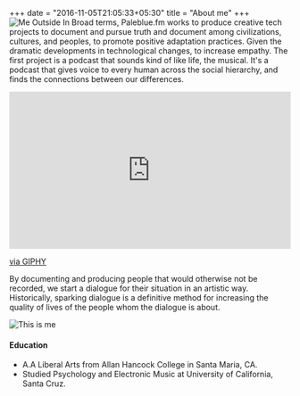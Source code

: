 +++
date = "2016-11-05T21:05:33+05:30"
title = "About me"
+++
<img src="/img/mic1.gif" alt="Me Outside">
In Broad terms, Paleblue.fm works to produce creative tech projects to document and pursue truth and document among civilizations, cultures, and peoples, to promote positive adaptation practices. Given the dramatic developments in technological changes, to increase empathy. The first project is a podcast that sounds kind of like life, the musical. It's a podcast that gives voice to every human across the social hierarchy, and finds the connections between our differences.

<div style="width:100%;height:0;padding-bottom:56%;position:relative;"><iframe src="https://giphy.com/embed/JTc14YVoETKc2s9Pai" width="100%" height="100%" style="position:absolute" frameBorder="0" class="giphy-embed" allowFullScreen></iframe></div><p><a href="https://giphy.com/gifs/JTc14YVoETKc2s9Pai">via GIPHY</a></p>

<div>By documenting and producing people that would otherwise not be recorded, we start a dialogue for their situation in an artistic way. Historically, sparking dialogue is a definitive method for increasing the quality of lives of the people whom the dialogue is about.</div>

![This is me][1]


#### Education

* A.A Liberal Arts from Allan Hancock College in Santa Maria, CA.
* Studied Psychology and Electronic Music at University of California, Santa Cruz.

[1]: /img/michael-port.jpeg

